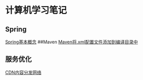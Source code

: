 # 计算机学习笔记
## Spring
[Spring基本概念](Spring/Spring.md)
##Maven
[Maven将.xml配置文件添加到编译目录中](Maven/将.xml配置文件添加到编译目录中.md)
## 服务优化
[CDN内容分发网络](https://github.com/tobesuperhero/-note/blob/master/%E6%9C%8D%E5%8A%A1%E4%BC%98%E5%8C%96/%E5%86%85%E5%AE%B9%E5%88%86%E5%8F%91%E7%BD%91%E7%BB%9C(CDN).md)
